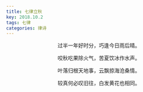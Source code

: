 ```yaml
---
title: 七律立秋
key: 2018.10.2
tags: 七律
categories: 律诗
---
```


<p align="center">过半一年好时分，巧逢今日雨后晴。
</p>
<p align="center">咬秋吃果除火气，苦夏饮冰作水声。
</p>
<p align="center">叶落归根天地事，云飘掠海沧桑情。
</p>
<p align="center">较真何必叹旧往，白发黄花也相同。
</p>
